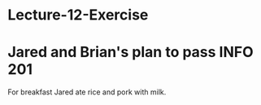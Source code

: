 # Lecture-12-Exercise
# Jared and Brian's plan to pass INFO 201
For breakfast Jared ate rice and pork with milk.
